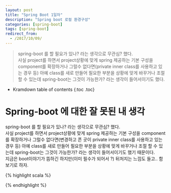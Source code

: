 ```yaml
---
layout: post
title: "Spring Boot 1일차"
description: "Spring boot 로컬 환경구성"
categories: [spring-boot]
tags: [spring-boot]
redirect_from:
  - /2017/10/09/
---
```


> spring-boot 를 할 필요가 있나? 라는 생각으로 무관심? 했다.  
사실 project를 하면서 project상황에 맞게 spring 제공하는 기본 구성을 component를 확장하거나 그럴수 없다면(private inner class를 사용하고 있는 경우 등) 아예 class를 새로 만들어 필요한 부분을 상황에 맞게 바꾸거나 조절 할 수 있는데 spring-boot는 그것이 가능한가? 라는 생각이 들어서이기도 했다.  


* Kramdown table of contents
{:toc .toc}

# Spring-boot 에 대한 잘 못된 내 생각
spring-boot 를 할 필요가 있나? 라는 생각으로 무관심? 했다.  
사실 project를 하면서 project상황에 맞게 spring 제공하는 기본 구성을 component를 확장하거나 그럴수 없다면(변경하고 픈 곳이 private inner class를 사용하고 있는 경우 등) 아예 class를 새로 만들어 필요한 부분을 상황에 맞게 바꾸거나 조절 할 수 있는데 spring-boot는 그것이 가능한가? 라는 생각이 들어서이기도 했기 때문이다.  
지금은 boot이야기가 뜸하긴 하지만(이미 필수가 되어서 ?) 뒤처지는 느낌도 들고.. 함 보기로 하자. 


{% highlight scala %}

{% endhighlight %}


[^1]: This is a footnote.

[kramdown]: https://kramdown.gettalong.org/
[Simple Texture]: https://github.com/yizeng/jekyll-theme-simple-texture
